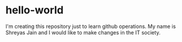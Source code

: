 # hello-world
I'm creating this repository just to learn github operations.
My name is Shreyas Jain and I would like to make changes in the IT society.
